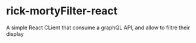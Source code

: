 # rick-mortyFilter-react
A simple React CLient that consume a graphQL API, and allow to filtre their display
